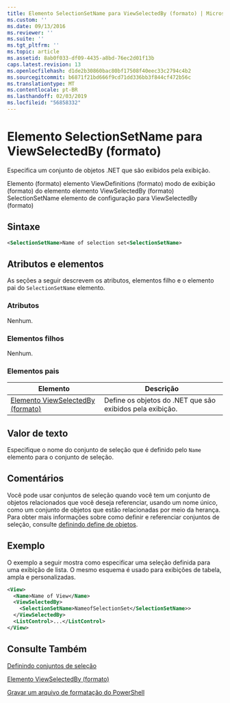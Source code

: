 ```yaml
---
title: Elemento SelectionSetName para ViewSelectedBy (formato) | Microsoft Docs
ms.custom: ''
ms.date: 09/13/2016
ms.reviewer: ''
ms.suite: ''
ms.tgt_pltfrm: ''
ms.topic: article
ms.assetid: 8ab0f033-df09-4435-a8bd-76ec2d01f13b
caps.latest.revision: 13
ms.openlocfilehash: d1de2b30860bac80bf17508f40eec33c2794c4b2
ms.sourcegitcommit: b6871f21bd666f9cd71dd336bb3f844cf472b56c
ms.translationtype: MT
ms.contentlocale: pt-BR
ms.lasthandoff: 02/03/2019
ms.locfileid: "56858332"
---
```

# <a name="selectionsetname-element-for-viewselectedby-format"></a>Elemento SelectionSetName para ViewSelectedBy (formato)

Especifica um conjunto de objetos .NET que são exibidos pela exibição.

Elemento (formato) elemento ViewDefinitions (formato) modo de exibição (formato) do elemento elemento ViewSelectedBy (formato) SelectionSetName elemento de configuração para ViewSelectedBy (formato)

## <a name="syntax"></a>Sintaxe

```xml
<SelectionSetName>Name of selection set<SelectionSetName>
```

## <a name="attributes-and-elements"></a>Atributos e elementos

As seções a seguir descrevem os atributos, elementos filho e o elemento pai do `SelectionSetName` elemento.

### <a name="attributes"></a>Atributos

Nenhum.

### <a name="child-elements"></a>Elementos filhos

Nenhum.

### <a name="parent-elements"></a>Elementos pais

|Elemento|Descrição|
|-------------|-----------------|
|[Elemento ViewSelectedBy (formato)](./viewselectedby-element-format.md)|Define os objetos do .NET que são exibidos pela exibição.|

## <a name="text-value"></a>Valor de texto

Especifique o nome do conjunto de seleção que é definido pelo `Name` elemento para o conjunto de seleção.

## <a name="remarks"></a>Comentários

Você pode usar conjuntos de seleção quando você tem um conjunto de objetos relacionados que você deseja referenciar, usando um nome único, como um conjunto de objetos que estão relacionadas por meio da herança. Para obter mais informações sobre como definir e referenciar conjuntos de seleção, consulte [definindo define de objetos](./defining-selection-sets.md).

## <a name="example"></a>Exemplo

O exemplo a seguir mostra como especificar uma seleção definida para uma exibição de lista. O mesmo esquema é usado para exibições de tabela, ampla e personalizadas.

```xml
<View>
  <Name>Name of View</Name>
  <ViewSelectedBy>
    <SelectionSetName>NameofSelectionSet</SelectionSetName>>
  </ViewSelectedBy>
  <ListControl>...</ListControl>
</View>
```

## <a name="see-also"></a>Consulte Também

[Definindo conjuntos de seleção](./defining-selection-sets.md)

[Elemento ViewSelectedBy (formato)](./viewselectedby-element-format.md)

[Gravar um arquivo de formatação do PowerShell](./writing-a-powershell-formatting-file.md)
